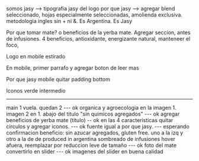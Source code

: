somos jasy —> tipografia jasy del logo 
por que jasy —> agregar blend seleccionado, hojas especialmente seleccionadas, amolienda exclusiva. metodologia
ingles sin + ni &.
Es Argentina. Es Jasy

Por que tomar mate? o beneficios de la yerba mate. Agregar seccion, antes de infusiones. 4 beneficios, antioxidante, energizante natural, manteneer el foco, 

Logo en mobile estirado

En mobile, primer parrafo y agregar boton de leer mas

Por que jasy mobile quitar padding bottom

Iconos verde intermedio

---
main 1 vuela. quedan 2 --- ok
organica y agroecologia en la imagen 1. imagen 2 en 1. abajo del titulo "sin quimicos agregados" --- ok
agregar beneficios de yerba mate (titulo) -- ok
en las 4 caracteristicas quitar circulos y agregar iconos. --- ok
fuente igual a por que jasy. --- esperando confirmacion
beneficio: sin azucar agregados, gluten free. uno a la izq y otro a la de de produced in argentina
sombreado de infusiones hover afuera, reemplazar por reduccion leve de tamaño --- ok
foto del mate convertirlo en slider --- ok
imagenes del slider en buena calidad

